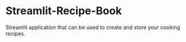 # Streamlit-Recipe-Book
Streamlit application that can be used to create and store your cooking recipes.
